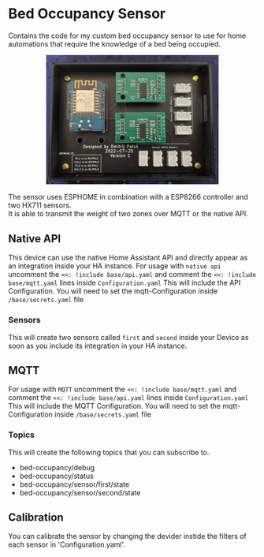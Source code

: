 # Bed Occupancy Sensor
Contains the code for my custom bed occupancy sensor to use for home automations that require the knowledge of 
a bed being occupied.

<p align="center">
  <img src="img/IMG_20220821_125341788.jpg" width="350" title="The Sensor Package"
</p>

The sensor uses ESPHOME in combination with a ESP8266 controller and two HX711 sensors.\
It is able to transmit the weight of two zones over MQTT or the native API.

## Native API
This device can use the native Home Assistant API and directly appear as an integration inside your HA instance.
For usage with `native api` uncomment the `<<: !include base/api.yaml` and comment the `<<: !include base/mqtt.yaml` lines inside `Configuration.yaml`
This will include the API Configuration. You will need to set the mqtt-Configuration inside `/base/secrets.yaml` file    

### Sensors
This will create two sensors called `first` and `second` inside your Device as soon as you include its integration in your HA instance.

## MQTT 
For usage with `MQTT` uncomment the `<<: !include base/mqtt.yaml` and comment the `<<: !include base/api.yaml` lines inside `Configuration.yaml`
This will include the MQTT Configuration. You will need to set the mqtt-Configuration inside `/base/secrets.yaml` file  
  
### Topics
This will create the following topics that you can subscribe to. 
* bed-occupancy/debug
* bed-occupancy/status
* bed-occupancy/sensor/first/state
* bed-occupancy/sensor/second/state
  
## Calibration
You can calibrate the sensor by changing the devider instide the filters of each sensor in 'Configuration.yaml'.
